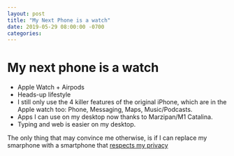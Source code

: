 ```yaml
---
layout: post
title: "My Next Phone is a watch"
date: 2019-05-29 08:00:00 -0700
categories:
---
```


# My next phone is a watch

- Apple Watch + Airpods
- Heads-up lifestyle
- I still only use the 4 killer features of the original iPhone, which are in the Apple watch too: Phone, Messaging, Maps, Music/Podcasts.
- Apps I can use on my desktop now thanks to Marzipan/M1 Catalina.
- Typing and web is easier on my desktop.

The only thing that may convince me otherwise, is if I can replace my smarphone with a smartphone that [respects my privacy](https://blogs.gnome.org/shell-dev/2022/05/30/towards-gnome-shell-on-mobile/)
